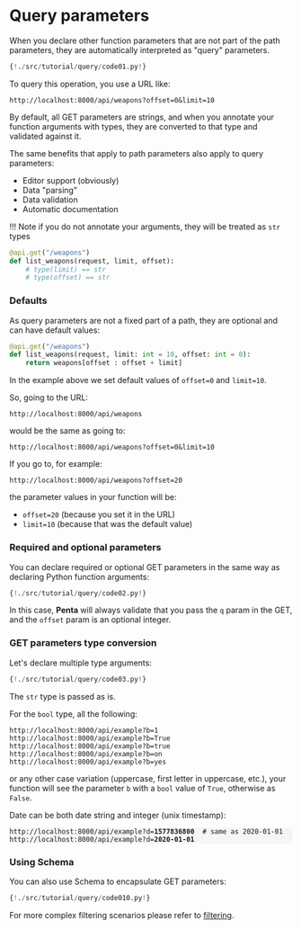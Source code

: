 # Query parameters

When you declare other function parameters that are not part of the path parameters, they are automatically interpreted as "query" parameters.

```python hl_lines="5"
{!./src/tutorial/query/code01.py!}
```

To query this operation, you use a URL like:

```
http://localhost:8000/api/weapons?offset=0&limit=10
```

By default, all GET parameters are strings, and when you annotate your function arguments with types, they are converted to that type and validated against it.

The same benefits that apply to path parameters also apply to query parameters:

- Editor support (obviously)
- Data "parsing"
- Data validation
- Automatic documentation

!!! Note
if you do not annotate your arguments, they will be treated as `str` types

```python hl_lines="2"
@api.get("/weapons")
def list_weapons(request, limit, offset):
    # type(limit) == str
    # type(offset) == str
```

### Defaults

As query parameters are not a fixed part of a path, they are optional and can have default values:

```python hl_lines="2"
@api.get("/weapons")
def list_weapons(request, limit: int = 10, offset: int = 0):
    return weapons[offset : offset + limit]
```

In the example above we set default values of `offset=0` and `limit=10`.

So, going to the URL:

```
http://localhost:8000/api/weapons
```

would be the same as going to:

```
http://localhost:8000/api/weapons?offset=0&limit=10
```

If you go to, for example:

```
http://localhost:8000/api/weapons?offset=20
```

the parameter values in your function will be:

- `offset=20` (because you set it in the URL)
- `limit=10` (because that was the default value)

### Required and optional parameters

You can declare required or optional GET parameters in the same way as declaring Python function arguments:

```python hl_lines="5"
{!./src/tutorial/query/code02.py!}
```

In this case, **Penta** will always validate that you pass the `q` param in the GET, and the `offset` param is an optional integer.

### GET parameters type conversion

Let's declare multiple type arguments:

```python hl_lines="5"
{!./src/tutorial/query/code03.py!}
```

The `str` type is passed as is.

For the `bool` type, all the following:

```
http://localhost:8000/api/example?b=1
http://localhost:8000/api/example?b=True
http://localhost:8000/api/example?b=true
http://localhost:8000/api/example?b=on
http://localhost:8000/api/example?b=yes
```

or any other case variation (uppercase, first letter in uppercase, etc.), your function will see
the parameter `b` with a `bool` value of `True`, otherwise as `False`.

Date can be both date string and integer (unix timestamp):

<pre style="font-size: .85em; background-color:rgb(245, 245, 245);">
http://localhost:8000/api/example?d=<strong>1577836800</strong>  # same as 2020-01-01
http://localhost:8000/api/example?d=<strong>2020-01-01</strong>
</pre>

### Using Schema

You can also use Schema to encapsulate GET parameters:

```python hl_lines="1 2  5 6 7 8"
{!./src/tutorial/query/code010.py!}
```

For more complex filtering scenarios please refer to [filtering](./filtering.md).
